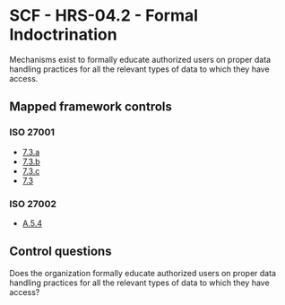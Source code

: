 # SCF - HRS-04.2 - Formal Indoctrination
Mechanisms exist to formally educate authorized users on proper data handling practices for all the relevant types of data to which they have access.
## Mapped framework controls
### ISO 27001
- [7.3.a](../iso27001/7.md#73a)
- [7.3.b](../iso27001/7.md#73b)
- [7.3.c](../iso27001/7.md#73c)
- [7.3](../iso27001/7.md#73)
  
### ISO 27002
- [A.5.4](../iso27002/a-5.md#a54)
  
## Control questions
Does the organization formally educate authorized users on proper data handling practices for all the relevant types of data to which they have access?
  